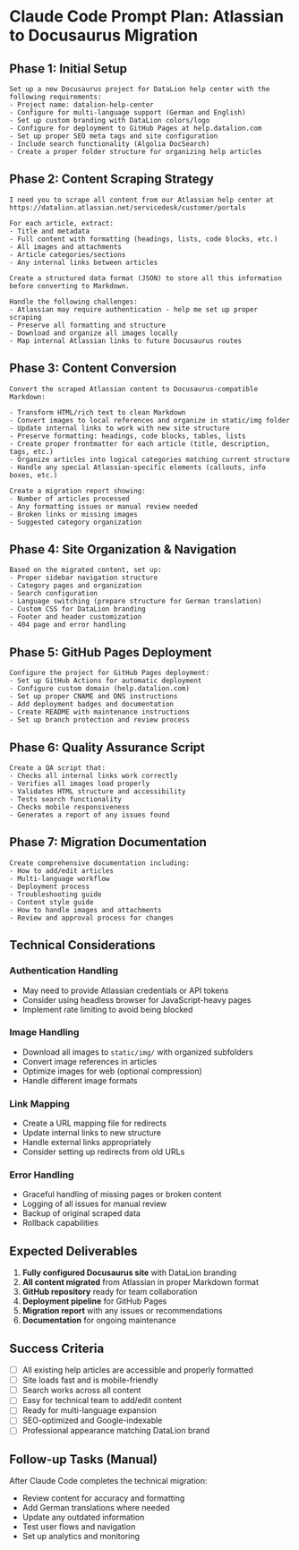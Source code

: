# Claude Code Prompt Plan: Atlassian to Docusaurus Migration

## Phase 1: Initial Setup
```
Set up a new Docusaurus project for DataLion help center with the following requirements:
- Project name: datalion-help-center
- Configure for multi-language support (German and English)
- Set up custom branding with DataLion colors/logo
- Configure for deployment to GitHub Pages at help.datalion.com
- Set up proper SEO meta tags and site configuration
- Include search functionality (Algolia DocSearch)
- Create a proper folder structure for organizing help articles
```

## Phase 2: Content Scraping Strategy
```
I need you to scrape all content from our Atlassian help center at https://datalion.atlassian.net/servicedesk/customer/portals

For each article, extract:
- Title and metadata
- Full content with formatting (headings, lists, code blocks, etc.)
- All images and attachments
- Article categories/sections
- Any internal links between articles

Create a structured data format (JSON) to store all this information before converting to Markdown.

Handle the following challenges:
- Atlassian may require authentication - help me set up proper scraping
- Preserve all formatting and structure
- Download and organize all images locally
- Map internal Atlassian links to future Docusaurus routes
```

## Phase 3: Content Conversion
```
Convert the scraped Atlassian content to Docusaurus-compatible Markdown:

- Transform HTML/rich text to clean Markdown
- Convert images to local references and organize in static/img folder
- Update internal links to work with new site structure
- Preserve formatting: headings, code blocks, tables, lists
- Create proper frontmatter for each article (title, description, tags, etc.)
- Organize articles into logical categories matching current structure
- Handle any special Atlassian-specific elements (callouts, info boxes, etc.)

Create a migration report showing:
- Number of articles processed
- Any formatting issues or manual review needed
- Broken links or missing images
- Suggested category organization
```

## Phase 4: Site Organization & Navigation
```
Based on the migrated content, set up:
- Proper sidebar navigation structure
- Category pages and organization
- Search configuration
- Language switching (prepare structure for German translation)
- Custom CSS for DataLion branding
- Footer and header customization
- 404 page and error handling
```

## Phase 5: GitHub Pages Deployment
```
Configure the project for GitHub Pages deployment:
- Set up GitHub Actions for automatic deployment
- Configure custom domain (help.datalion.com)
- Set up proper CNAME and DNS instructions
- Add deployment badges and documentation
- Create README with maintenance instructions
- Set up branch protection and review process
```

## Phase 6: Quality Assurance Script
```
Create a QA script that:
- Checks all internal links work correctly
- Verifies all images load properly
- Validates HTML structure and accessibility
- Tests search functionality
- Checks mobile responsiveness
- Generates a report of any issues found
```

## Phase 7: Migration Documentation
```
Create comprehensive documentation including:
- How to add/edit articles
- Multi-language workflow
- Deployment process
- Troubleshooting guide
- Content style guide
- How to handle images and attachments
- Review and approval process for changes
```

## Technical Considerations

### Authentication Handling
- May need to provide Atlassian credentials or API tokens
- Consider using headless browser for JavaScript-heavy pages
- Implement rate limiting to avoid being blocked

### Image Handling
- Download all images to `static/img/` with organized subfolders
- Convert image references in articles
- Optimize images for web (optional compression)
- Handle different image formats

### Link Mapping
- Create a URL mapping file for redirects
- Update internal links to new structure
- Handle external links appropriately
- Consider setting up redirects from old URLs

### Error Handling
- Graceful handling of missing pages or broken content
- Logging of all issues for manual review
- Backup of original scraped data
- Rollback capabilities

## Expected Deliverables

1. **Fully configured Docusaurus site** with DataLion branding
2. **All content migrated** from Atlassian in proper Markdown format
3. **GitHub repository** ready for team collaboration
4. **Deployment pipeline** for GitHub Pages
5. **Migration report** with any issues or recommendations
6. **Documentation** for ongoing maintenance

## Success Criteria

- [ ] All existing help articles are accessible and properly formatted
- [ ] Site loads fast and is mobile-friendly
- [ ] Search works across all content
- [ ] Easy for technical team to add/edit content
- [ ] Ready for multi-language expansion
- [ ] SEO-optimized and Google-indexable
- [ ] Professional appearance matching DataLion brand

## Follow-up Tasks (Manual)

After Claude Code completes the technical migration:
- Review content for accuracy and formatting
- Add German translations where needed
- Update any outdated information
- Test user flows and navigation
- Set up analytics and monitoring
